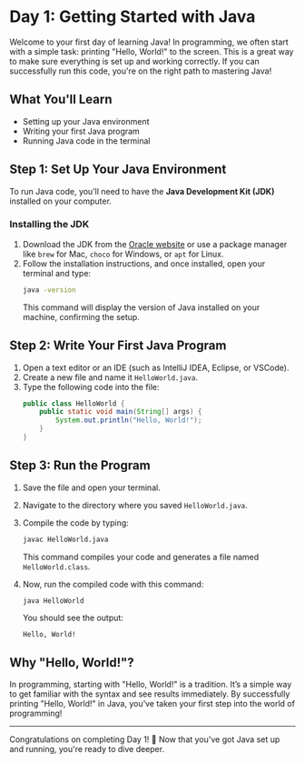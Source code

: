 

# Day 1: Getting Started with Java

Welcome to your first day of learning Java! In programming, we often start with a simple task: printing "Hello, World!" to the screen. This is a great way to make sure everything is set up and working correctly. If you can successfully run this code, you're on the right path to mastering Java!

## What You'll Learn
- Setting up your Java environment
- Writing your first Java program
- Running Java code in the terminal

## Step 1: Set Up Your Java Environment
To run Java code, you’ll need to have the **Java Development Kit (JDK)** installed on your computer. 

### Installing the JDK
1. Download the JDK from the [Oracle website](https://www.oracle.com/java/technologies/javase-downloads.html) or use a package manager like `brew` for Mac, `choco` for Windows, or `apt` for Linux.
2. Follow the installation instructions, and once installed, open your terminal and type:
   ```bash
   java -version
   ```
   This command will display the version of Java installed on your machine, confirming the setup.

## Step 2: Write Your First Java Program
1. Open a text editor or an IDE (such as IntelliJ IDEA, Eclipse, or VSCode).
2. Create a new file and name it `HelloWorld.java`.
3. Type the following code into the file:
   ```java
   public class HelloWorld {
       public static void main(String[] args) {
           System.out.println("Hello, World!");
       }
   }
   ```

## Step 3: Run the Program
1. Save the file and open your terminal.
2. Navigate to the directory where you saved `HelloWorld.java`.
3. Compile the code by typing:
   ```bash
   javac HelloWorld.java
   ```
   This command compiles your code and generates a file named `HelloWorld.class`.

4. Now, run the compiled code with this command:
   ```bash
   java HelloWorld
   ```
   You should see the output:
   ```
   Hello, World!
   ```

## Why "Hello, World!"?
In programming, starting with "Hello, World!" is a tradition. It’s a simple way to get familiar with the syntax and see results immediately. By successfully printing "Hello, World!" in Java, you’ve taken your first step into the world of programming!

---

Congratulations on completing Day 1! 🎉 Now that you've got Java set up and running, you're ready to dive deeper.